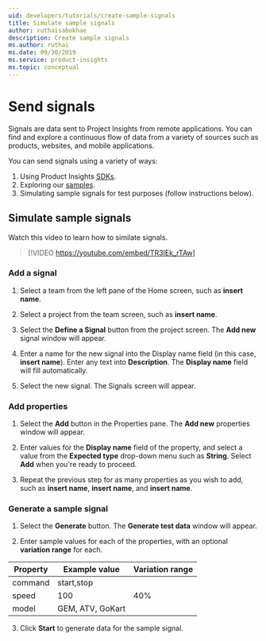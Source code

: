 ```yaml
---
uid: developers/tutorials/create-sample-signals
title: Simulate sample signals
author: ruthaisabokhae
description: Create sample signals
ms.author: ruthai
ms.date: 09/30/2019
ms.service: product-insights
ms.topic: conceptual
---
```


# Send signals 

Signals are data sent to Project Insights from remote applications. You can find and explore a continuous flow of data from a variety of sources such as products, websites, and mobile applications.    

You can send signals using a variety of ways:  

1. Using Product Insights [SDKs](dev-resources.md).  
2. Exploring our [samples](explore-samples.md).  
3. Simulating sample signals for test purposes (follow instructions below).  


## Simulate sample signals  
Watch this video to learn how to similate signals.  

>[!VIDEO https://youtube.com/embed/TR3IEk_rTAw] 

### Add a signal

1. Select a team from the left pane of the Home screen, such as **insert name**.

1. Select a project from the team screen, such as **insert name**.

1. Select the **Define a Signal** button from the project screen. The **Add new** signal window will appear.

1. Enter a name for the new signal into the Display name field (in this case, **insert name**). Enter any text into **Description**. The **Display name** field will fill automatically.

1. Select the new signal. The Signals screen will appear.

### Add properties

1. Select the **Add** button in the Properties pane. The **Add new** properties window will appear.

1. Enter values for the **Display name** field of the property, and select a value from
the **Expected type** drop-down menu such as **String**. Select **Add** when you're ready to proceed.

1. Repeat the previous step for as many properties as you wish to add, such as **insert name**, **insert name**, and **insert name**.

### Generate a sample signal

1. Select the **Generate** button. The **Generate test data** window will appear.

2. Enter sample values for each of the properties, with an optional **variation range** for each.

|Property|Example value|Variation range|
|--------|-------------|---------------|
|command|start,stop|
|speed|100|40%|
|model|GEM, ATV, GoKart|

3. Click **Start** to generate data for the sample signal.
